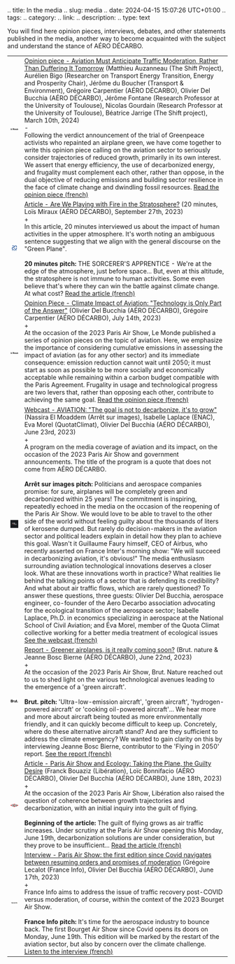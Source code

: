 .. title: In the media
.. slug: media
.. date: 2024-04-15 15:07:26 UTC+01:00
.. tags: 
.. category: 
.. link: 
.. description: 
.. type: text


You will find here opinion pieces, interviews, debates, and other statements published in the media, another way to become acquainted with the subject and understand the stance of AÉRO DÉCARBO.

<table>
    <tr>
        <td class="image-cell">
            <a href=https://www.lemonde.fr/ target=_blank>
                <img src="/images/logo_LeMonde.webp" class="ad_img_bullet_point" alt="Le Monde">
            </a>
        </td>
        <td class="content-cell">
            <a href=https://www.lemonde.fr/idees/article/2024/03/10/nous-appelons-airbus-safran-air-france-aeroports-de-paris-a-envisager-publiquement-une-reduction-du-trafic-aerien_6221196_3232.html target=_blank>Opinion piece - Aviation Must Anticipate Traffic Moderation, Rather Than Duffering It Tomorrow</a>
            <span class="ad_ref">(Matthieu Auzanneau (The Shift Project), Aurélien Bigo (Researcher on Transport Energy Transition, Energy and Prosperity Chair), Jérôme du Boucher (Transport & Environment), Grégoire Carpentier (AÉRO DÉCARBO), Olivier Del Bucchia (AÉRO DÉCARBO), Jérôme Fontane (Research Professor at the University of Toulouse), Nicolas Gourdain (Research Professor at the University of Toulouse), Béatrice Jarrige (The Shift project), March 10th, 2024)</span>
            <div class="accordion-section">
                <div class="accordion-header">-</div>
                <div class="accordion-content ad_preview active">
                Following the verdict announcement of the trial of Greenpeace activists who repainted an airplane green, we have come together to write this opinion piece calling on the aviation sector to seriously consider trajectories of reduced growth, primarily in its own interest. We assert that energy efficiency, the use of decarbonized energy, and frugality must complement each other, rather than oppose, in the dual objective of reducing emissions and building sector resilience in the face of climate change and dwindling fossil resources. <a href=https://www.lemonde.fr/idees/article/2024/03/10/nous-appelons-airbus-safran-air-france-aeroports-de-paris-a-envisager-publiquement-une-reduction-du-trafic-aerien_6221196_3232.html target="_blank">Read the opinion piece (french)</a>
                </div>
            </div>
        </td>
    <tr>
        <tr>
        <td class="image-cell">
            <a href=https://www.20minutes.fr/ target=_blank>
                <img src="/images/logo_20minutes.webp" class="ad_img_bullet_point" alt="20 minutes">
            </a>
        </td>
        <td class="content-cell">
            <a href=https://www.20minutes.fr/planete/rechauffement-climatique/4052230-20230927-supersoniques-geo-ingenierie-solaire-joue-feu-stratosphere target=_blank>Article - Are We Playing with Fire in the Stratosphere?</a>
            <span class="ad_ref">(20 minutes, Loïs Miraux (AÉRO DÉCARBO), September 27th, 2023)</span>
            <div class="accordion-section">
                <div class="accordion-header">+</div>
                <div class="accordion-content ad_preview">
                In this article, 20 minutes interviewed us about the impact of human activities in the upper atmosphere. It's worth noting an ambiguous sentence suggesting that we align with the general discourse on the "Green Plane".
                <br><br>
                <strong>20 minutes pitch:</strong> THE SORCERER'S APPRENTICE - We're at the edge of the atmosphere, just before space... But, even at this altitude, the stratosphere is not immune to human activities. Some even believe that's where they can win the battle against climate change. At what cost? <a href=https://www.20minutes.fr/planete/rechauffement-climatique/4052230-20230927-supersoniques-geo-ingenierie-solaire-joue-feu-stratosphere target="_blank">Read the article (french)</a>
                </div>
            </div>
        </td>
    <tr>
    <tr>
        <td class="image-cell">
            <a href=https://www.lemonde.fr/ target=_blank>
                <img src="/images/logo_LeMonde.webp" class="ad_img_bullet_point" alt="Le Monde">
            </a>
        </td>
        <td class="content-cell">
            <a href=https://www.lemonde.fr/idees/article/2023/07/14/impact-climatique-de-l-avion-la-technologie-n-est-qu-une-partie-de-la-reponse_6181971_3232.html#xtor=AL-32280270-%5Bdefault%5D-%5Bios%5D target=_blank>Opinion Piece - Climate Impact of Aviation: "Technology is Only Part of the Answer"</a>
            <span class="ad_ref">(Olivier Del Bucchia (AÉRO DÉCARBO), Grégoire Carpentier (AÉRO DÉCARBO), July 14th, 2023)</span>
            <div class="accordion-section">
                <div class="accordion-header">+</div>
                <div class="accordion-content ad_preview">
               At the occasion of the 2023 Paris Air Show, Le Monde published a series of opinion pieces on the topic of aviation. Here, we emphasize the importance of considering cumulative emissions in assessing the impact of aviation (as for any other sector) and its immediate consequence: emission reduction cannot wait until 2050; it must start as soon as possible to be more socially and economically acceptable while remaining within a carbon budget compatible with the Paris Agreement. Frugality in usage and technological progress are two levers that, rather than opposing each other, contribute to achieving the same goal. <a href=https://www.lemonde.fr/idees/article/2023/07/14/impact-climatique-de-l-avion-la-technologie-n-est-qu-une-partie-de-la-reponse_6181971_3232.html#xtor=AL-32280270-%5Bdefault%5D-%5Bios%5D target="_blank">Read the opinion piece (french)</a>
                </div>
            </div>
        </td>
    <tr>
        <tr>
        <td class="image-cell">
            <a href=https://www.arretsurimages.net/ target=_blank>
                <img src="/images/logo_ArretSurImages.webp" class="ad_img_bullet_point" alt="Arrêt sur images">
            </a>
        </td>
        <td class="content-cell">
            <a href=https://www.arretsurimages.net/emissions/arret-sur-images/secteur-aerien-lobjectif-nest-pas-de-decarboner-cest-de-croitre target=_blank>Webcast - AVIATION: "The goal is not to decarbonize, it's to grow"</a>
            <span class="ad_ref">(Nassira El Moaddem (Arrêt sur images), Isabelle Laplace (ENAC), Eva Morel (QuotatClimat), Olivier Del Bucchia (AÉRO DÉCARBO), June 23rd, 2023)</span>
            <div class="accordion-section">
                <div class="accordion-header">+</div>
                <div class="accordion-content ad_preview">
                A program on the media coverage of aviation and its impact, on the occasion of the 2023 Paris Air Show and government announcements. The title of the program is a quote that does not come from AÉRO DÉCARBO.
                <br> <br>
                <strong>Arrêt sur images pitch:</strong> Politicians and aerospace companies promise: for sure, airplanes will be completely green and decarbonized within 25 years! The commitment is inspiring, repeatedly echoed in the media on the occasion of the reopening of the Paris Air Show. We would love to be able to travel to the other side of the world without feeling guilty about the thousands of liters of kerosene dumped. But rarely do decision-makers in the aviation sector and political leaders explain in detail how they plan to achieve this goal. Wasn't it Guillaume Faury himself, CEO of Airbus, who recently asserted on France Inter's morning show: "We will succeed in decarbonizing aviation, it's obvious!" The media enthusiasm surrounding aviation technological innovations deserves a closer look. What are these innovations worth in practice? What realities lie behind the talking points of a sector that is defending its credibility? And what about air traffic flows, which are rarely questioned? To answer these questions, three guests: Olivier Del Bucchia, aerospace engineer, co-founder of the Aero Decarbo association advocating for the ecological transition of the aerospace sector; Isabelle Laplace, Ph.D. in economics specializing in aerospace at the National School of Civil Aviation; and Éva Morel, member of the Quota Climat collective working for a better media treatment of ecological issues <a href=https://www.arretsurimages.net/emissions/arret-sur-images/secteur-aerien-lobjectif-nest-pas-de-decarboner-cest-de-croitre target="_blank">See the webcast (french)</a>
                </div>
            </div>
        </td>
    <tr>
    <tr>
        <td class="image-cell">
            <a href=https://www.brut.media/fr target=_blank>
                <img src="/images/logo_Brut.webp" class="ad_img_bullet_point" alt="Brut">
            </a>
        </td>
        <td class="content-cell">
            <a href=https://www.brut.media/us/nature/les-avions-propres-c-est-vraiment-pour-bientot--f4c2fc04-4ffb-4b07-84b0-22ff9e8aaac5 target=_blank>Report - Greener airplanes, is it really coming soon?</a>
            <span class="ad_ref">(Brut. nature & Jeanne Bosc Bierne (AÉRO DÉCARBO), June 22nd, 2023)</span>
            <div class="accordion-section">
                <div class="accordion-header">+</div>
                <div class="accordion-content ad_preview">
               At the occasion of the 2023 Paris Air Show, Brut. Nature reached out to us to shed light on the various technological avenues leading to the emergence of a 'green aircraft'.
               <br><br>
               <strong>Brut. pitch:</strong> 'Ultra-low-emission aircraft', 'green aircraft', 'hydrogen-powered aircraft' or 'cooking oil-powered aircraft'... We hear more and more about aircraft being touted as more environmentally friendly, and it can quickly become difficult to keep up. Concretely, where do these alternative aircraft stand? And are they sufficient to address the climate emergency? We wanted to gain clarity on this by interviewing Jeanne Bosc Bierne, contributor to the 'Flying in 2050' report. <a href=https://www.brut.media/us/nature/les-avions-propres-c-est-vraiment-pour-bientot--f4c2fc04-4ffb-4b07-84b0-22ff9e8aaac5 target="_blank">See the report (french)</a>
                </div>
            </div>
        </td>
    <tr>
        <tr>
        <td class="image-cell">
            <a href=https://www.liberation.fr/ target=_blank>
                <img src="/images/logo_Liberation.webp" class="ad_img_bullet_point" alt="Libération">
            </a>
        </td>
        <td class="content-cell">
            <a href=https://www.liberation.fr/economie/avion-et-ecologie-decalage-imminent-20230618_2JMN4DT6VRCQLCL7V76OD6OM7Y target=_blank>Article - Paris Air Show and Ecology: Taking the Plane, the Guilty Desire</a>
            <span class="ad_ref">(Franck Bouaziz (Libération), Loïc Bonnifacio (AÉRO DÉCARBO), Olivier Del Bucchia (AÉRO DÉCARBO), June 18th, 2023)</span>
            <div class="accordion-section">
                <div class="accordion-header">+</div>
                <div class="accordion-content ad_preview">
                At the occasion of the 2023 Paris Air Show, Libération also raised the question of coherence between growth trajectories and decarbonization, with an initial inquiry into the guilt of flying.
                <br><br>
                <strong>Beginning of the article:</strong> The guilt of flying grows as air traffic increases. Under scrutiny at the Paris Air Show opening this Monday, June 19th, decarbonization solutions are under consideration, but they prove to be insufficient... <a href=https://www.liberation.fr/economie/avion-et-ecologie-decalage-imminent-20230618_2JMN4DT6VRCQLCL7V76OD6OM7Y target="_blank">Read the article (french)</a>
                </div>
            </div>
        </td>
    <tr>
    <tr>
        <tr>
        <td class="image-cell">
            <a href=https://www.francetvinfo.fr/ target=_blank>
                <img src="/images/logo_FranceInfo.webp" class="ad_img_bullet_point" alt="France Info">
            </a>
        </td>
        <td class="content-cell">
            <a href=https://www.francetvinfo.fr/replay-radio/le-choix-franceinfo/salon-du-bourget-la-premiere-edition-depuis-le-covid-navigue-entre-reprise-des-commandes-et-promesses-de-sobriete_5864189.html target=_blank>Interview - Paris Air Show: the first edition since Covid navigates between resuming orders and promises of moderation</a>
            <span class="ad_ref">(Grégoire Lecalot (France Info), Olivier Del Bucchia (AÉRO DÉCARBO), June 17th, 2023)</span>
            <div class="accordion-section">
                <div class="accordion-header">+</div>
                <div class="accordion-content ad_preview">
                France Info aims to address the issue of traffic recovery post-COVID versus moderation, of course, within the context of the 2023 Bourget Air Show.
                <br><br>
                <strong>France Info pitch:</strong> It's time for the aerospace industry to bounce back. The first Bourget Air Show since Covid opens its doors on Monday, June 19th. This edition will be marked by the restart of the aviation sector, but also by concern over the climate challenge. <a href=https://www.francetvinfo.fr/replay-radio/le-choix-franceinfo/salon-du-bourget-la-premiere-edition-depuis-le-covid-navigue-entre-reprise-des-commandes-et-promesses-de-sobriete_5864189.html target="_blank">Listen to the interview (french)</a>
                </div>
            </div>
        </td>
    <tr>
   
</table>